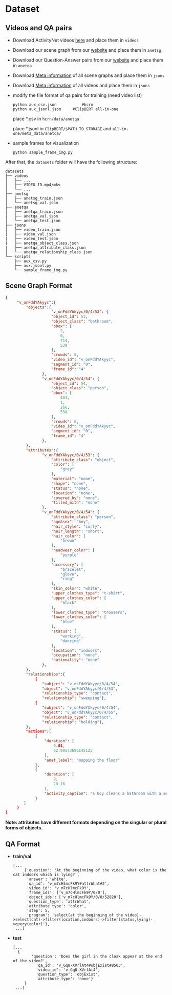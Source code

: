 # Dataset

## Videos and QA pairs

- Download ActivityNet videos [here](http://activity-net.org/) and place them in `videos`

- Download our scene graph from our [website](https://milvlg.github.io/anetqa/) and place them in `anetsg`

- Download our Question-Answer pairs from our [website](https://milvlg.github.io/anetqa/) and place them in `anetqa`

- Download [Meta information](https://awma1-my.sharepoint.com/:u:/g/personal/yuz_l0_tn/EZbBImoXyF1AstMYCqKwzIsBkfjoaYE2p9HtESIWaGDHmA?download=1) of all scene graphs and place them in `jsons`

- Download [Meta information](https://awma1-my.sharepoint.com/:u:/g/personal/yuz_l0_tn/EYIaBMbntepBt2tiG7USPO8Byi3ap-MkltQNdtUh9vZ2_w?download=1) of all videos and place them in `jsons`

- modify the file format of qa pairs for training (need video list)

  ```
  python aux_csv.json			#hcrn
  python aux_jsonl.json		#ClipBERT all-in-one
  ```

  place *.csv in `hcrn/data/anetqa`

  place *.jsonl in `ClipBERT/$PATH_TO_STORAGE` and `all-in-one/meta_data/anetqa/`

- sample frames for visualization

  ```
  python sample_frame_img.py
  ```

After that, the `datasets` folder will have the following structure:

```
datasets
├── videos
│   ├── ...
│   ├── VIDEO_ID.mp4/mkv
│   └── ...
├── anetsg
│   ├── anetsg_train.json 
│   └── anetsg_val.json
├── anetqa
│   ├── anetqa_train.json
|   ├── anetqa_val.json
│   └── anetqa_test.json
├── jsons
│   ├── video_train.json
|   ├── video_val.json
|   ├── video_test.json
|   ├── anetqa_object_class.json
|   ├── anetqa_attribute_class.json
│   └── anetqa_relationship_class.json
└── scripts
    ├── aux_csv.py
    ├── aux.jsonl.py
    └── sample_frame_img.py
```

## Scene Graph Format

```json
{
     "v_onFddYAkyyc":{
         "objects":{
                    "v_onFddYAkyyc/0/4/53": {
                    "object_id": 53,
                    "object_class": "bathroom",
                    "bbox": [
                        2,
                        0,
                        714,
                        539
                    ],
                    "crowds": 0,
                    "video_id": "v_onFddYAkyyc",
                    "segment_id": "0",
                    "frame_id": "4"
                },
                "v_onFddYAkyyc/0/4/54": {
                    "object_id": 54,
                    "object_class": "person",
                    "bbox": [
                        403,
                        1,
                        266,
                        538
                    ],
                    "crowds": 0,
                    "video_id": "v_onFddYAkyyc",
                    "segment_id": "0",
                    "frame_id": "4"
                },
         },
         "attributes":{
                "v_onFddYAkyyc/0/4/53": {
                    "attribute_class": "object",
                    "color": [
                        "grey"
                    ],
                    "material": "none",
                    "shape": "none",
                    "status": "none",
                    "location": "none",
                    "covered_by": "none",
                    "filled_with": "none"
                },
                "v_onFddYAkyyc/0/4/54": {
                    "attribute_class": "person",
                    "age&sex": "boy",
                    "hair_style": "curly",
                    "hair_length": "short",
                    "hair_color": [
                        "brown"
                    ],
                    "headwear_color": [
                        "purple"
                    ],
                    "accessory": [
                        "bracelet",
                        "glove",
                        "ring"
                    ],
                    "skin_color": "white",
                    "upper_clothes_type": "t-shirt",
                    "upper_clothes_color": [
                        "black"
                    ],
                    "lower_clothes_type": "trousers",
                    "lower_clothes_color": [
                        "blue"
                    ],
                    "status": [
                        "working",
                        "dancing"
                    ],
                    "location": "indoors",
                    "occupation": "none",
                    "nationality": "none"
                },
         },
         "relationships":{
             {
                "subject": "v_onFddYAkyyc/0/4/54",
                "object": "v_onFddYAkyyc/0/4/53",
                "relationship_type": "contact",
                "relationship": "sweeping"},
             {
                "subject": "v_onFddYAkyyc/0/4/54",
                "object": "v_onFddYAkyyc/0/4/55",
                "relationship_type": "contact",
                "relationship": "holding"},
         },
         "actions":[            
             {
                 "duration": [
                     0.01,
                     62.99573696145125
                 ],
                 "anet_label": "mopping the floor"
             },
             {
                 "duration": [
                     0,
                     20.16
                 ],
                 "activity_caption": "a boy cleans a bathroom with a mop while dancing"
             }
        ]
     }
}
```

**Note: attributes have different formats depending on the singular or plural forms of objects.**

## QA Format

- **train/val**

  ```
  [...
       {'question': 'At the beginning of the video, what color is the cat indoors which is lying?',
        'answer': 'white',
        'qa_id': 'v_m7cHlmcFk9Y#attrWhat#2',
        'video_id': 'v_m7cHlmcFk9Y',
        'frame_ids': ['v_m7cHlmcFk9Y/0/0'],
        'object_ids': ['v_m7cHlmcFk9Y/0/0/52820'],
        'question_type': 'attrWhat',
        'attribute_type': 'color',
        'step': 5,
        'program': 'select(at the beginning of the video)->select(cat)->filter(location,indoors)->filter(status,lying)->query(color)'},
   ...]
  ```

- **test**

  ```
  [...
  	{
          'question': 'Does the girl in the cloak appear at the end of the video?',
    		'qa_id': 'v_Gq8-XVrlAt4#objExist#8503',
    		'video_id': 'v_Gq8-XVrlAt4',
    		'question_type': 'objExist',
    		'attribute_type': 'none'}
       }
   ...]
  ```

  